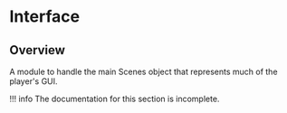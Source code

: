 # Interface

## Overview

A module to handle the main Scenes object that represents much of the player's GUI.

!!! info
    The documentation for this section is incomplete.